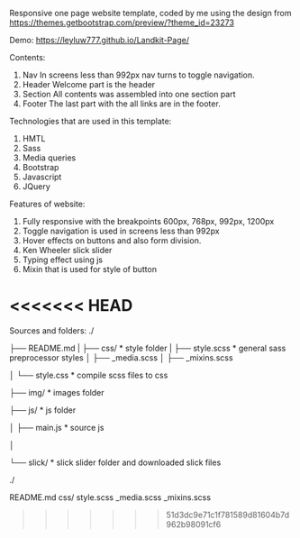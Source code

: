 Responsive one page website template, coded by me using the design from https://themes.getbootstrap.com/preview/?theme_id=23273

Demo: https://leyluw777.github.io/Landkit-Page/

Contents: 
1. Nav
In screens less than 992px nav turns to toggle navigation. 
2. Header 
Welcome part is the header
3. Section
All contents was assembled into one section part
4. Footer 
The last part with the all links are in the footer.


Technologies that are used in this template: 
1. HMTL
2. Sass
3. Media queries
3. Bootstrap
4. Javascript
5. JQuery


Features of website:
1. Fully responsive with the breakpoints 600px, 768px, 992px, 1200px
2. Toggle navigation is used in screens less than 992px
3. Hover effects on buttons and also form division. 
4. Ken Wheeler slick slider
5. Typing effect using js 
6. Mixin that is used for style of button

<<<<<<< HEAD
=======


Sources and folders:
./

├── README.md
|
├── css/                                * style folder
|   ├── style.scss                          * general sass preprocessor styles
│   ├── _media.scss
│   ├── _mixins.scss

│   └── style.css                           * compile scss files to css

├── img/                                * images folder

├── js/                                       * js folder

│   ├── main.js                                     * source js    

│

└── slick/                                    * slick slider folder and downloaded slick files



./

README.md
css/
    style.scss
    _media.scss
    _mixins.scss
>>>>>>> 51d3dc9e71c1f781589d81604b7d962b98091cf6
